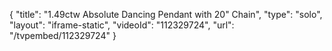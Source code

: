 {
    "title": "1.49ctw Absolute  Dancing Pendant with 20\" Chain",
    "type": "solo",
    "layout": "iframe-static",
    "videoId": "112329724",
    "url": "\/tvpembed\/112329724"
}